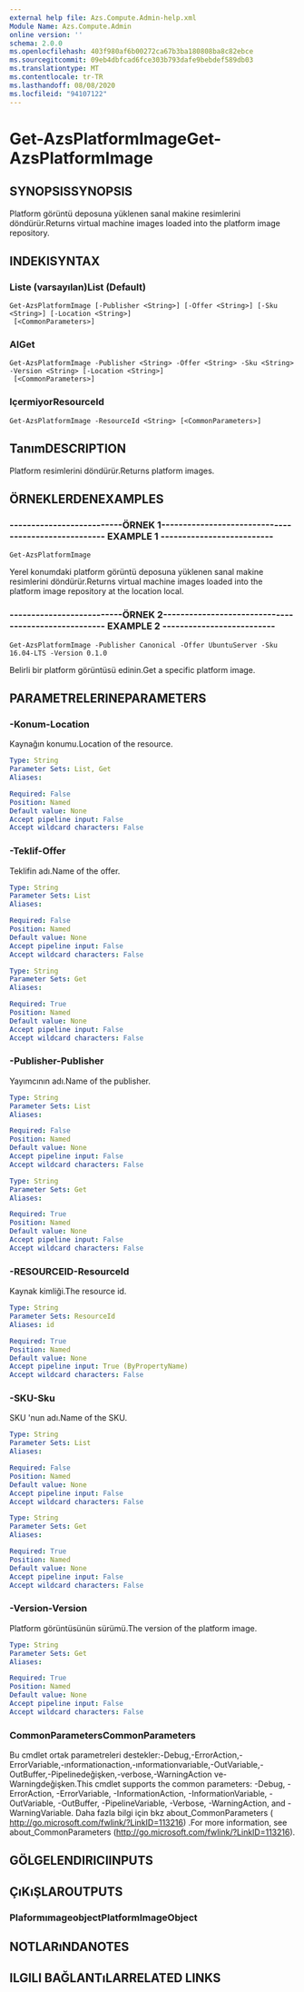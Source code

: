 ```yaml
---
external help file: Azs.Compute.Admin-help.xml
Module Name: Azs.Compute.Admin
online version: ''
schema: 2.0.0
ms.openlocfilehash: 403f980af6b00272ca67b3ba180808ba8c82ebce
ms.sourcegitcommit: 09eb4dbfcad6fce303b793dafe9bebdef589db03
ms.translationtype: MT
ms.contentlocale: tr-TR
ms.lasthandoff: 08/08/2020
ms.locfileid: "94107122"
---
```

# <span data-ttu-id="d36b3-101">Get-AzsPlatformImage</span><span class="sxs-lookup"><span data-stu-id="d36b3-101">Get-AzsPlatformImage</span></span>

## <span data-ttu-id="d36b3-102">SYNOPSIS</span><span class="sxs-lookup"><span data-stu-id="d36b3-102">SYNOPSIS</span></span>
<span data-ttu-id="d36b3-103">Platform görüntü deposuna yüklenen sanal makine resimlerini döndürür.</span><span class="sxs-lookup"><span data-stu-id="d36b3-103">Returns virtual machine images loaded into the platform image repository.</span></span>

## <span data-ttu-id="d36b3-104">INDEKI</span><span class="sxs-lookup"><span data-stu-id="d36b3-104">SYNTAX</span></span>

### <span data-ttu-id="d36b3-105">Liste (varsayılan)</span><span class="sxs-lookup"><span data-stu-id="d36b3-105">List (Default)</span></span>
```
Get-AzsPlatformImage [-Publisher <String>] [-Offer <String>] [-Sku <String>] [-Location <String>]
 [<CommonParameters>]
```

### <span data-ttu-id="d36b3-106">Al</span><span class="sxs-lookup"><span data-stu-id="d36b3-106">Get</span></span>
```
Get-AzsPlatformImage -Publisher <String> -Offer <String> -Sku <String> -Version <String> [-Location <String>]
 [<CommonParameters>]
```

### <span data-ttu-id="d36b3-107">Içermiyor</span><span class="sxs-lookup"><span data-stu-id="d36b3-107">ResourceId</span></span>
```
Get-AzsPlatformImage -ResourceId <String> [<CommonParameters>]
```

## <span data-ttu-id="d36b3-108">Tanım</span><span class="sxs-lookup"><span data-stu-id="d36b3-108">DESCRIPTION</span></span>
<span data-ttu-id="d36b3-109">Platform resimlerini döndürür.</span><span class="sxs-lookup"><span data-stu-id="d36b3-109">Returns platform images.</span></span>

## <span data-ttu-id="d36b3-110">ÖRNEKLERDEN</span><span class="sxs-lookup"><span data-stu-id="d36b3-110">EXAMPLES</span></span>

### <span data-ttu-id="d36b3-111">--------------------------ÖRNEK 1--------------------------</span><span class="sxs-lookup"><span data-stu-id="d36b3-111">-------------------------- EXAMPLE 1 --------------------------</span></span>
```
Get-AzsPlatformImage
```

<span data-ttu-id="d36b3-112">Yerel konumdaki platform görüntü deposuna yüklenen sanal makine resimlerini döndürür.</span><span class="sxs-lookup"><span data-stu-id="d36b3-112">Returns virtual machine images loaded into the platform image repository at the location local.</span></span>

### <span data-ttu-id="d36b3-113">--------------------------ÖRNEK 2--------------------------</span><span class="sxs-lookup"><span data-stu-id="d36b3-113">-------------------------- EXAMPLE 2 --------------------------</span></span>
```
Get-AzsPlatformImage -Publisher Canonical -Offer UbuntuServer -Sku 16.04-LTS -Version 0.1.0
```

<span data-ttu-id="d36b3-114">Belirli bir platform görüntüsü edinin.</span><span class="sxs-lookup"><span data-stu-id="d36b3-114">Get a specific platform image.</span></span>

## <span data-ttu-id="d36b3-115">PARAMETRELERINE</span><span class="sxs-lookup"><span data-stu-id="d36b3-115">PARAMETERS</span></span>

### <span data-ttu-id="d36b3-116">-Konum</span><span class="sxs-lookup"><span data-stu-id="d36b3-116">-Location</span></span>
<span data-ttu-id="d36b3-117">Kaynağın konumu.</span><span class="sxs-lookup"><span data-stu-id="d36b3-117">Location of the resource.</span></span>

```yaml
Type: String
Parameter Sets: List, Get
Aliases: 

Required: False
Position: Named
Default value: None
Accept pipeline input: False
Accept wildcard characters: False
```

### <span data-ttu-id="d36b3-118">-Teklif</span><span class="sxs-lookup"><span data-stu-id="d36b3-118">-Offer</span></span>
<span data-ttu-id="d36b3-119">Teklifin adı.</span><span class="sxs-lookup"><span data-stu-id="d36b3-119">Name of the offer.</span></span>

```yaml
Type: String
Parameter Sets: List
Aliases: 

Required: False
Position: Named
Default value: None
Accept pipeline input: False
Accept wildcard characters: False
```

```yaml
Type: String
Parameter Sets: Get
Aliases: 

Required: True
Position: Named
Default value: None
Accept pipeline input: False
Accept wildcard characters: False
```

### <span data-ttu-id="d36b3-120">-Publisher</span><span class="sxs-lookup"><span data-stu-id="d36b3-120">-Publisher</span></span>
<span data-ttu-id="d36b3-121">Yayımcının adı.</span><span class="sxs-lookup"><span data-stu-id="d36b3-121">Name of the publisher.</span></span>

```yaml
Type: String
Parameter Sets: List
Aliases: 

Required: False
Position: Named
Default value: None
Accept pipeline input: False
Accept wildcard characters: False
```

```yaml
Type: String
Parameter Sets: Get
Aliases: 

Required: True
Position: Named
Default value: None
Accept pipeline input: False
Accept wildcard characters: False
```

### <span data-ttu-id="d36b3-122">-RESOURCEID</span><span class="sxs-lookup"><span data-stu-id="d36b3-122">-ResourceId</span></span>
<span data-ttu-id="d36b3-123">Kaynak kimliği.</span><span class="sxs-lookup"><span data-stu-id="d36b3-123">The resource id.</span></span>

```yaml
Type: String
Parameter Sets: ResourceId
Aliases: id

Required: True
Position: Named
Default value: None
Accept pipeline input: True (ByPropertyName)
Accept wildcard characters: False
```

### <span data-ttu-id="d36b3-124">-SKU</span><span class="sxs-lookup"><span data-stu-id="d36b3-124">-Sku</span></span>
<span data-ttu-id="d36b3-125">SKU 'nun adı.</span><span class="sxs-lookup"><span data-stu-id="d36b3-125">Name of the SKU.</span></span>

```yaml
Type: String
Parameter Sets: List
Aliases: 

Required: False
Position: Named
Default value: None
Accept pipeline input: False
Accept wildcard characters: False
```

```yaml
Type: String
Parameter Sets: Get
Aliases: 

Required: True
Position: Named
Default value: None
Accept pipeline input: False
Accept wildcard characters: False
```

### <span data-ttu-id="d36b3-126">-Version</span><span class="sxs-lookup"><span data-stu-id="d36b3-126">-Version</span></span>
<span data-ttu-id="d36b3-127">Platform görüntüsünün sürümü.</span><span class="sxs-lookup"><span data-stu-id="d36b3-127">The version of the platform image.</span></span>

```yaml
Type: String
Parameter Sets: Get
Aliases: 

Required: True
Position: Named
Default value: None
Accept pipeline input: False
Accept wildcard characters: False
```

### <span data-ttu-id="d36b3-128">CommonParameters</span><span class="sxs-lookup"><span data-stu-id="d36b3-128">CommonParameters</span></span>
<span data-ttu-id="d36b3-129">Bu cmdlet ortak parametreleri destekler:-Debug,-ErrorAction,-ErrorVariable,-ınformationaction,-ınformationvariable,-OutVariable,-OutBuffer,-Pipelinedeğişken,-verbose,-WarningAction ve-Warningdeğişken.</span><span class="sxs-lookup"><span data-stu-id="d36b3-129">This cmdlet supports the common parameters: -Debug, -ErrorAction, -ErrorVariable, -InformationAction, -InformationVariable, -OutVariable, -OutBuffer, -PipelineVariable, -Verbose, -WarningAction, and -WarningVariable.</span></span> <span data-ttu-id="d36b3-130">Daha fazla bilgi için bkz about_CommonParameters ( http://go.microsoft.com/fwlink/?LinkID=113216) .</span><span class="sxs-lookup"><span data-stu-id="d36b3-130">For more information, see about_CommonParameters (http://go.microsoft.com/fwlink/?LinkID=113216).</span></span>

## <span data-ttu-id="d36b3-131">GÖLGELENDIRICI</span><span class="sxs-lookup"><span data-stu-id="d36b3-131">INPUTS</span></span>

## <span data-ttu-id="d36b3-132">ÇıKıŞLAR</span><span class="sxs-lookup"><span data-stu-id="d36b3-132">OUTPUTS</span></span>

### <span data-ttu-id="d36b3-133">Plaformımageobject</span><span class="sxs-lookup"><span data-stu-id="d36b3-133">PlatformImageObject</span></span>

## <span data-ttu-id="d36b3-134">NOTLARıNDA</span><span class="sxs-lookup"><span data-stu-id="d36b3-134">NOTES</span></span>

## <span data-ttu-id="d36b3-135">ILGILI BAĞLANTıLAR</span><span class="sxs-lookup"><span data-stu-id="d36b3-135">RELATED LINKS</span></span>

